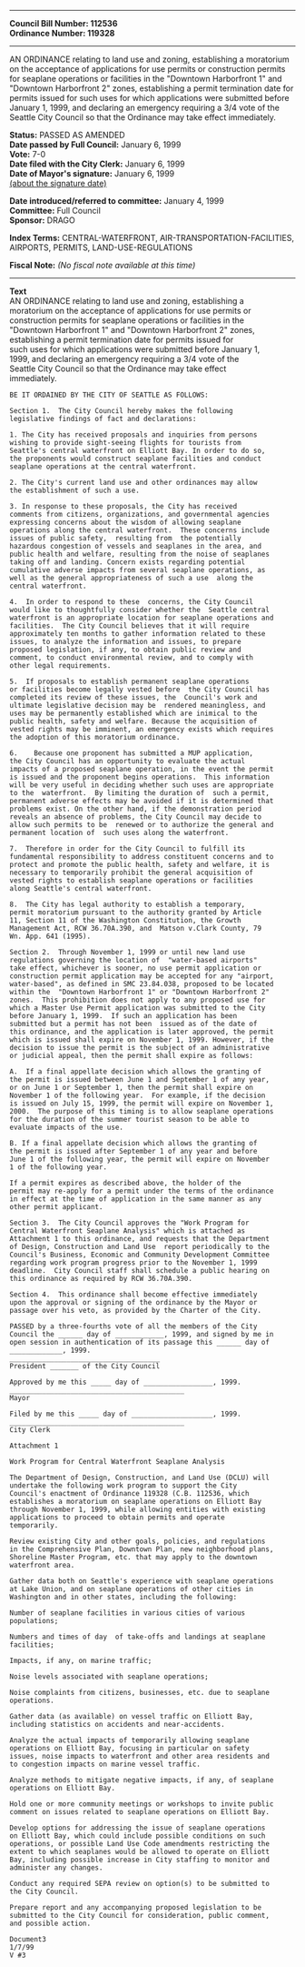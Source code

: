 * * * * *  
  
**Council Bill Number: [](#h0)[](#h2)112536**   
**Ordinance Number: 119328**  
  
* * * * *  
  
AN ORDINANCE relating to land use and zoning, establishing a moratorium on the acceptance of applications for use permits or construction permits for seaplane operations or facilities in the "Downtown Harborfront 1" and "Downtown Harborfront 2" zones, establishing a permit termination date for permits issued for such uses for which applications were submitted before January 1, 1999, and declaring an emergency requiring a 3/4 vote of the Seattle City Council so that the Ordinance may take effect immediately.  
  
**Status:** PASSED AS AMENDED   
**Date passed by Full Council:** January 6, 1999   
**Vote:** 7-0   
**Date filed with the City Clerk:** January 6, 1999   
**Date of Mayor's signature:** January 6, 1999   
[(about the signature date)](/~public/approvaldate.htm)   
  
  
**Date introduced/referred to committee:** January 4, 1999   
**Committee:** Full Council   
**Sponsor:** DRAGO   
  
**Index Terms:** CENTRAL-WATERFRONT, AIR-TRANSPORTATION-FACILITIES, AIRPORTS, PERMITS, LAND-USE-REGULATIONS  
  
**Fiscal Note:** *(No fiscal note available at this time)*  
  
* * * * *  
  
**Text**  
    AN ORDINANCE relating to land use and zoning, establishing a  
    moratorium on the acceptance of applications for use permits or  
    construction permits for seaplane operations or facilities in the  
    "Downtown Harborfront 1" and "Downtown Harborfront 2" zones,  
    establishing a  permit termination date for permits issued for  
    such uses for which applications were submitted before January 1,  
    1999,  and declaring an emergency requiring a 3/4 vote of the  
    Seattle City Council so that the Ordinance may take effect  
    immediately.  
  
    BE IT ORDAINED BY THE CITY OF SEATTLE AS FOLLOWS:  
  
    Section 1.  The City Council hereby makes the following  
    legislative findings of fact and declarations:  
  
    1. The City has received proposals and inquiries from persons  
    wishing to provide sight-seeing flights for tourists from  
    Seattle's central waterfront on Elliott Bay. In order to do so,  
    the proponents would construct seaplane facilities and conduct  
    seaplane operations at the central waterfront.  
  
    2. The City's current land use and other ordinances may allow  
    the establishment of such a use.  
  
    3. In response to these proposals, the City has received  
    comments from citizens, organizations, and governmental agencies  
    expressing concerns about the wisdom of allowing seaplane  
    operations along the central waterfront.  These concerns include  
    issues of public safety,  resulting from  the potentially  
    hazardous congestion of vessels and seaplanes in the area, and  
    public health and welfare, resulting from the noise of seaplanes  
    taking off and landing. Concern exists regarding potential  
    cumulative adverse impacts from several seaplane operations, as  
    well as the general appropriateness of such a use  along the  
    central waterfront.  
  
    4.  In order to respond to these  concerns, the City Council  
    would like to thoughtfully consider whether the  Seattle central  
    waterfront is an appropriate location for seaplane operations and  
    facilities.  The City Council believes that it will require  
    approximately ten months to gather information related to these  
    issues, to analyze the information and issues, to prepare  
    proposed legislation, if any, to obtain public review and  
    comment, to conduct environmental review, and to comply with  
    other legal requirements.  
  
    5.  If proposals to establish permanent seaplane operations  
    or facilities become legally vested before  the City Council has  
    completed its review of these issues, the  Council's work and  
    ultimate legislative decision may be  rendered meaningless, and  
    uses may be permanently established which are inimical to the  
    public health, safety and welfare. Because the acquisition of  
    vested rights may be imminent, an emergency exists which requires  
    the adoption of this moratorium ordinance.  
  
    6.    Because one proponent has submitted a MUP application,  
    the City Council has an opportunity to evaluate the actual  
    impacts of a proposed seaplane operation, in the event the permit  
    is issued and the proponent begins operations.  This information  
    will be very useful in deciding whether such uses are appropriate  
    to the  waterfront.  By limiting the duration of  such a permit,  
    permanent adverse effects may be avoided if it is determined that  
    problems exist. On the other hand, if the demonstration period  
    reveals an absence of problems, the City Council may decide to  
    allow such permits to be  renewed or to authorize the general and  
    permanent location of  such uses along the waterfront.  
  
    7.  Therefore in order for the City Council to fulfill its  
    fundamental responsibility to address constituent concerns and to  
    protect and promote the public health, safety and welfare, it is  
    necessary to temporarily prohibit the general acquisition of  
    vested rights to establish seaplane operations or facilities  
    along Seattle's central waterfront.  
  
    8.  The City has legal authority to establish a temporary,  
    permit moratorium pursuant to the authority granted by Article  
    11, Section 11 of the Washington Constitution, the Growth  
    Management Act, RCW 36.70A.390, and  Matson v.Clark County, 79  
    Wn. App. 641 (1995).  
  
    Section 2.  Through November 1, 1999 or until new land use  
    regulations governing the location of  "water-based airports"  
    take effect, whichever is sooner, no use permit application or  
    construction permit application may be accepted for any "airport,  
    water-based", as defined in SMC 23.84.038, proposed to be located  
    within the  "Downtown Harborfront 1" or "Downtown Harborfront 2"  
    zones.  This prohibition does not apply to any proposed use for  
    which a Master Use Permit application was submitted to the City  
    before January 1, 1999.  If such an application has been  
    submitted but a permit has not been  issued as of the date of  
    this ordinance, and the application is later approved, the permit  
    which is issued shall expire on November 1, 1999. However, if the  
    decision to issue the permit is the subject of an administrative  
    or judicial appeal, then the permit shall expire as follows:  
  
    A.  If a final appellate decision which allows the granting of  
    the permit is issued between June 1 and September 1 of any year,  
    or on June 1 or September 1, then the permit shall expire on  
    November 1 of the following year.  For example, if the decision  
    is issued on July 15, 1999, the permit will expire on November 1,  
    2000.  The purpose of this timing is to allow seaplane operations  
    for the duration of the summer tourist season to be able to  
    evaluate impacts of the use.  
  
    B. If a final appellate decision which allows the granting of  
    the permit is issued after September 1 of any year and before  
    June 1 of the following year, the permit will expire on November  
    1 of the following year.  
  
    If a permit expires as described above, the holder of the  
    permit may re-apply for a permit under the terms of the ordinance  
    in effect at the time of application in the same manner as any  
    other permit applicant.  
  
    Section 3.  The City Council approves the "Work Program for  
    Central Waterfront Seaplane Analysis" which is attached as  
    Attachment 1 to this ordinance, and requests that the Department  
    of Design, Construction and Land Use  report periodically to the  
    Council's Business, Economic and Community Development Committee  
    regarding work program progress prior to the November 1, 1999  
    deadline.  City Council staff shall schedule a public hearing on  
    this ordinance as required by RCW 36.70A.390.  
  
    Section 4.  This ordinance shall become effective immediately  
    upon the approval or signing of the ordinance by the Mayor or  
    passage over his veto, as provided by the Charter of the City.  
  
    PASSED by a three-fourths vote of all the members of the City  
    Council the ______ day of ____________, 1999, and signed by me in  
    open session in authentication of its passage this ______ day of  
    _____________, 1999.  
    _____________________________________  
    President _______ of the City Council  
  
    Approved by me this _____ day of _________________, 1999.  
    ___________________________________________  
    Mayor  
  
    Filed by me this _____ day of ____________________, 1999.  
    ___________________________________________  
    City Clerk  
  
    Attachment 1  
  
    Work Program for Central Waterfront Seaplane Analysis  
  
    The Department of Design, Construction, and Land Use (DCLU) will  
    undertake the following work program to support the City  
    Council's enactment of Ordinance 119328 (C.B. 112536, which  
    establishes a moratorium on seaplane operations on Elliott Bay  
    through November 1, 1999, while allowing entities with existing  
    applications to proceed to obtain permits and operate  
    temporarily.  
  
    Review existing City and other goals, policies, and regulations  
    in the Comprehensive Plan, Downtown Plan, new neighborhood plans,  
    Shoreline Master Program, etc. that may apply to the downtown  
    waterfront area.  
  
    Gather data both on Seattle's experience with seaplane operations  
    at Lake Union, and on seaplane operations of other cities in  
    Washington and in other states, including the following:  
  
    Number of seaplane facilities in various cities of various  
    populations;  
  
    Numbers and times of day  of take-offs and landings at seaplane  
    facilities;  
  
    Impacts, if any, on marine traffic;  
  
    Noise levels associated with seaplane operations;  
  
    Noise complaints from citizens, businesses, etc. due to seaplane  
    operations.  
  
    Gather data (as available) on vessel traffic on Elliott Bay,  
    including statistics on accidents and near-accidents.  
  
    Analyze the actual impacts of temporarily allowing seaplane  
    operations on Elliott Bay, focusing in particular on safety  
    issues, noise impacts to waterfront and other area residents and  
    to congestion impacts on marine vessel traffic.  
  
    Analyze methods to mitigate negative impacts, if any, of seaplane  
    operations on Elliott Bay.  
  
    Hold one or more community meetings or workshops to invite public  
    comment on issues related to seaplane operations on Elliott Bay.  
  
    Develop options for addressing the issue of seaplane operations  
    on Elliott Bay, which could include possible conditions on such  
    operations, or possible Land Use Code amendments restricting the  
    extent to which seaplanes would be allowed to operate on Elliott  
    Bay, including possible increase in City staffing to monitor and  
    administer any changes.  
  
    Conduct any required SEPA review on option(s) to be submitted to  
    the City Council.  
  
    Prepare report and any accompanying proposed legislation to be  
    submitted to the City Council for consideration, public comment,  
    and possible action.  
  
    Document3  
    1/7/99  
    V #3  

